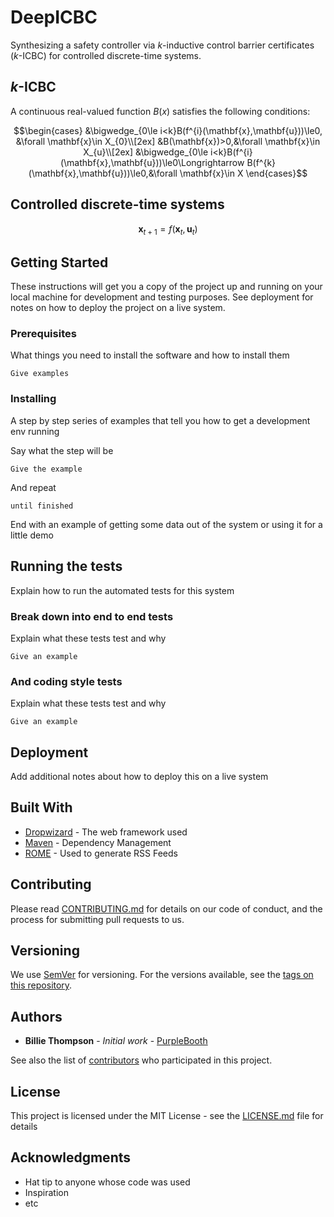 # DeepICBC

Synthesizing a safety controller via $k$-inductive control barrier certificates ($k$-ICBC) for controlled discrete-time systems.

## $k$-ICBC
A continuous real-valued function $B(x)$ satisfies the following conditions:
```math
\begin{cases}
&\bigwedge_{0\le i<k}B(f^{i}(\mathbf{x},\mathbf{u}))\le0, &\forall \mathbf{x}\in X_{0}\\[2ex]
&B(\mathbf{x})>0,&\forall \mathbf{x}\in X_{u}\\[2ex]
&\bigwedge_{0\le i<k}B(f^{i}(\mathbf{x},\mathbf{u}))\le0\Longrightarrow B(f^{k}(\mathbf{x},\mathbf{u}))\le0,&\forall \mathbf{x}\in X
\end{cases}
```
## Controlled discrete-time systems
```math
\mathbf{x}_{t+1} = f(\mathbf{x}_{t},\mathbf{u}_{t})
```

## Getting Started

These instructions will get you a copy of the project up and running on your local machine for development and testing purposes. See deployment for notes on how to deploy the project on a live system.

### Prerequisites

What things you need to install the software and how to install them

```
Give examples
```

### Installing

A step by step series of examples that tell you how to get a development env running

Say what the step will be

```
Give the example
```

And repeat

```
until finished
```

End with an example of getting some data out of the system or using it for a little demo

## Running the tests

Explain how to run the automated tests for this system

### Break down into end to end tests

Explain what these tests test and why

```
Give an example
```

### And coding style tests

Explain what these tests test and why

```
Give an example
```

## Deployment

Add additional notes about how to deploy this on a live system

## Built With

* [Dropwizard](http://www.dropwizard.io/1.0.2/docs/) - The web framework used
* [Maven](https://maven.apache.org/) - Dependency Management
* [ROME](https://rometools.github.io/rome/) - Used to generate RSS Feeds

## Contributing

Please read [CONTRIBUTING.md](https://gist.github.com/PurpleBooth/b24679402957c63ec426) for details on our code of conduct, and the process for submitting pull requests to us.

## Versioning

We use [SemVer](http://semver.org/) for versioning. For the versions available, see the [tags on this repository](https://github.com/your/project/tags). 

## Authors

* **Billie Thompson** - *Initial work* - [PurpleBooth](https://github.com/PurpleBooth)

See also the list of [contributors](https://github.com/your/project/contributors) who participated in this project.

## License

This project is licensed under the MIT License - see the [LICENSE.md](LICENSE.md) file for details

## Acknowledgments

* Hat tip to anyone whose code was used
* Inspiration
* etc
